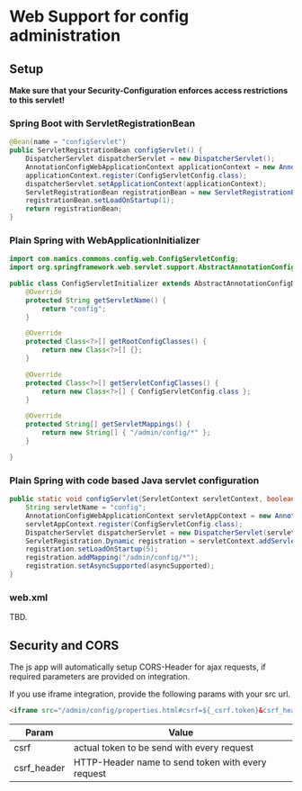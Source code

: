 # Web Support for config administration

## Setup

__Make sure that your Security-Configuration enforces access restrictions to this servlet!__

### Spring Boot with ServletRegistrationBean

```java
@Bean(name = "configServlet")
public ServletRegistrationBean configServlet() {
	DispatcherServlet dispatcherServlet = new DispatcherServlet();
	AnnotationConfigWebApplicationContext applicationContext = new AnnotationConfigWebApplicationContext();
	applicationContext.register(ConfigServletConfig.class);
	dispatcherServlet.setApplicationContext(applicationContext);
	ServletRegistrationBean registrationBean = new ServletRegistrationBean(dispatcherServlet, "/config/*");
	registrationBean.setLoadOnStartup(1);
	return registrationBean;
}
``` 

### Plain Spring with WebApplicationInitializer

```java
import com.namics.commons.config.web.ConfigServletConfig;
import org.springframework.web.servlet.support.AbstractAnnotationConfigDispatcherServletInitializer;

public class ConfigServletInitializer extends AbstractAnnotationConfigDispatcherServletInitializer {
	@Override
	protected String getServletName() {
		return "config";
	}

	@Override
	protected Class<?>[] getRootConfigClasses() {
		return new Class<?>[] {};
	}

	@Override
	protected Class<?>[] getServletConfigClasses() {
		return new Class<?>[] { ConfigServletConfig.class };
	}

	@Override
	protected String[] getServletMappings() {
		return new String[] { "/admin/config/*" };
	}

}
```

### Plain Spring with code based Java servlet configuration

```java
public static void configServlet(ServletContext servletContext, boolean asyncSupported) {
	String servletName = "config";
	AnnotationConfigWebApplicationContext servletAppContext = new AnnotationConfigWebApplicationContext();
	servletAppContext.register(ConfigServletConfig.class);
	DispatcherServlet dispatcherServlet = new DispatcherServlet(servletAppContext);
	ServletRegistration.Dynamic registration = servletContext.addServlet(servletName, dispatcherServlet);
	registration.setLoadOnStartup(5);
	registration.addMapping("/admin/config/*");
	registration.setAsyncSupported(asyncSupported);
}
```

### web.xml

TBD.


## Security and CORS

The js app will automatically setup CORS-Header for ajax requests, if required parameters are provided on integration.

If you use iframe integration, provide the following params with your src url.

```html
<iframe src="/admin/config/properties.html#csrf=${_csrf.token}&csrf_header=${_csrf.headerName}" width="100%"></iframe>
```

Param        | Value
-------------|--------------------------------------------------
csrf         | actual token to be send with every request 
csrf_header  | HTTP-Header name to send token with every request
 
 
